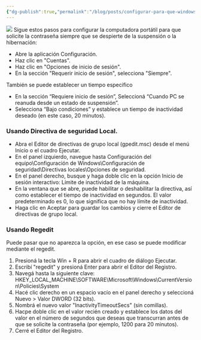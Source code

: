 ```yaml
---
{"dg-publish":true,"permalink":"/blog/posts/configurar-para-que-windows-pida-contrasena-despues-de-un-periodo-de-inactividad/","dgPassFrontmatter":true}
---
```


![](../fetched_images\OIG.jpeg)
Sigue estos pasos para configurar la computadora portátil para que solicite la contraseña siempre que se despierte de la suspensión o la hibernación:
* Abre la aplicación Configuración.
* Haz clic en "Cuentas".
* Haz clic en "Opciones de inicio de sesión".
* En la sección "Requerir inicio de sesión", selecciona "Siempre".

También se puede establecer un tiempo especifico
* En la sección “Requiere inicio de sesión”, Seleccioná “Cuando PC se reanuda desde un estado de suspensión”.
* Selecciona “Bajo condiciones” y establece un tiempo de inactividad deseado \(en este caso, 20 minutos\).

### Usando Directiva de seguridad Local.
* Abra el Editor de directivas de grupo local \(gpedit.msc\) desde el menú Inicio o el cuadro Ejecutar.
* En el panel izquierdo, navegue hasta Configuración del equipo\Configuración de Windows\Configuración de seguridad\Directivas locales\Opciones de seguridad.
* En el panel derecho, busque y haga doble clic en la opción Inicio de sesión interactivo: Límite de inactividad de la máquina.
* En la ventana que se abre, puede habilitar o deshabilitar la directiva, así como establecer el tiempo de inactividad en segundos. El valor predeterminado es 0, lo que significa que no hay límite de inactividad.
* Haga clic en Aceptar para guardar los cambios y cierre el Editor de directivas de grupo local.

### Usando Regedit
Puede pasar que no aparezca la opción, en ese caso se puede modificar mediante el regedit.
1. Presioná la tecla Win \+ R para abrir el cuadro de diálogo Ejecutar.
2. Escribí "regedit" y presioná Enter para abrir el Editor del Registro.
3. Navegá hasta la siguiente clave: HKEY\_LOCAL\_MACHINE\SOFTWARE\Microsoft\Windows\CurrentVersion\Policies\System
4. Hacé clic derecho en un espacio vacío en el panel derecho y seleccioná Nuevo > Valor DWORD \(32 bits\).
5. Nombrá el nuevo valor "InactivityTimeoutSecs" \(sin comillas\).
6. Hacpe doble clic en el valor recién creado y establece los datos del valor en el número de segundos que deseas que transcurran antes de que se solicite la contraseña \(por ejemplo, 1200 para 20 minutos\).
7. Cerré el Editor del Registro.

